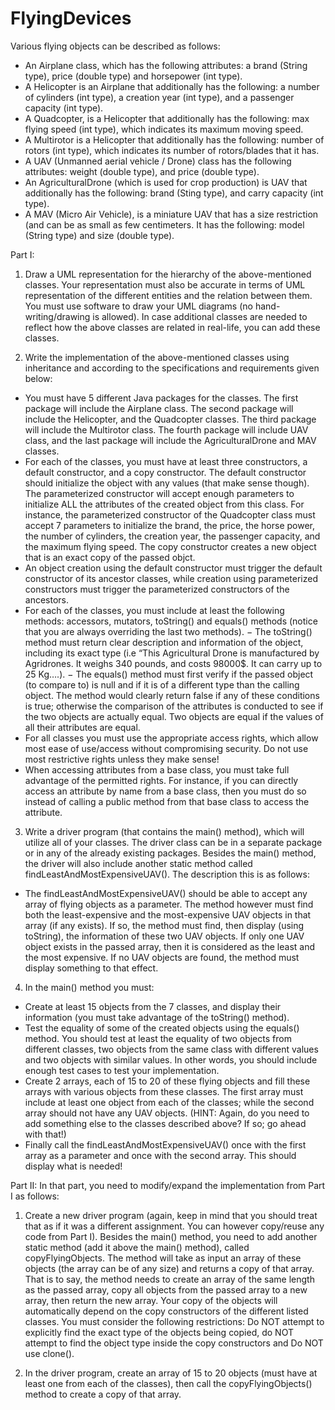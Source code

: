 # FlyingDevices
Various flying objects can be described as follows:
- An Airplane class, which has the following attributes: a brand (String type), price (double type)
and horsepower (int type).
- A Helicopter is an Airplane that additionally has the
following: a number of cylinders (int type), a creation
year (int type), and a passenger capacity (int type).
- A Quadcopter, is a Helicopter that additionally has the
following: max flying speed (int type), which indicates its
maximum moving speed.
- A Multirotor is a Helicopter that additionally has the
following: number of rotors (int type), which indicates its
number of rotors/blades that it has.
- A UAV (Unmanned aerial vehicle / Drone) class has the
following attributes: weight (double type), and price
(double type).
- An AgriculturalDrone (which is used for crop
production) is UAV that additionally has the following:
brand (Sting type), and carry capacity (int type).
- A MAV (Micro Air Vehicle), is a miniature UAV that
has a size restriction (and can be as small as few
centimeters. It has the following: model (String type) and
size (double type). 

Part I: 
1. Draw a UML representation for the hierarchy of the above-mentioned classes. Your representation
must also be accurate in terms of UML representation of the different entities and the relation
between them. You must use software to draw your UML diagrams (no hand-writing/drawing is
allowed). In case additional classes are needed to reflect how the above classes are related in real-life,
you can add these classes.

2. Write the implementation of the above-mentioned classes using inheritance and according to the
specifications and requirements given below:
- You must have 5 different Java packages for the classes. The first package will include the
Airplane class. The second package will include the Helicopter, and the Quadcopter classes.
The third package will include the Multirotor class. The fourth package will include UAV class,
and the last package will include the AgriculturalDrone and MAV classes.
- For each of the classes, you must have at least three constructors, a default constructor, and a
copy constructor. The default constructor should initialize the object with any values (that make
sense though). The parameterized constructor will accept enough parameters to initialize ALL the
attributes of the created object from this class. For instance, the parameterized constructor of the
Quadcopter class must accept 7 parameters to initialize the brand, the price, the horse power, the
number of cylinders, the creation year, the passenger capacity, and the maximum flying speed.
The copy constructor creates a new object that is an exact copy of the passed objct.
- An object creation using the default constructor must trigger the default constructor of its ancestor
classes, while creation using parameterized constructors must trigger the parameterized
constructors of the ancestors.
- For each of the classes, you must include at least the following methods: accessors, mutators,
toString() and equals() methods (notice that you are always overriding the last two methods). 
− The toString() method must return clear description and information of the object, including
its exact type (i.e “This Agricultural Drone is manufactured by Agridrones. It weighs 340
pounds, and costs 98000$. It can carry up to 25 Kg….).
− The equals() method must first verify if the passed object (to compare to) is null and if it is of
a different type than the calling object. The method would clearly return false if any of these
conditions is true; otherwise the comparison of the attributes is conducted to see if the two
objects are actually equal. Two objects are equal if the values of all their attributes are equal.
- For all classes you must use the appropriate access rights, which allow most ease of use/access
without compromising security. Do not use most restrictive rights unless they make sense!
- When accessing attributes from a base class, you must take full advantage of the permitted rights.
For instance, if you can directly access an attribute by name from a base class, then you must do
so instead of calling a public method from that base class to access the attribute.

3. Write a driver program (that contains the main() method), which will utilize all of your classes.
The driver class can be in a separate package or in any of the already existing packages. Besides
the main() method, the driver will also include another static method called
findLeastAndMostExpensiveUAV(). The description this is as follows:
- The findLeastAndMostExpensiveUAV() should be able to accept any array of flying objects as a
parameter. The method however must find both the least-expensive and the most-expensive UAV
objects in that array (if any exists). If so, the method must find, then display (using toString), the
information of these two UAV objects. If only one UAV object exists in the passed array, then it is
considered as the least and the most expensive. If no UAV objects are found, the method must display
something to that effect.

4. In the main() method you must:
- Create at least 15 objects from the 7 classes, and display their information (you must take
advantage of the toString() method).
- Test the equality of some of the created objects using the equals() method. You should
test at least the equality of two objects from different classes, two objects from the same
class with different values and two objects with similar values. In other words, you
should include enough test cases to test your implementation.
- Create 2 arrays, each of 15 to 20 of these flying objects and fill these arrays with various
objects from these classes. The first array must include at least one object from each of
the classes; while the second array should not have any UAV objects.
(HINT: Again, do you need to add something else to the classes described above? If so;
go ahead with that!)
- Finally call the findLeastAndMostExpensiveUAV() once with the first array as a
parameter and once with the second array. This should display what is needed! 

Part II:
In that part, you need to modify/expand the implementation from Part I as follows:

1. Create a new driver program (again, keep in mind that you should treat that as if it was a different
assignment. You can however copy/reuse any code from Part I). Besides the main() method, you
need to add another static method (add it above the main() method), called copyFlyingObjects.
The method will take as input an array of these objects (the array can be of any size) and returns a
copy of that array. That is to say, the method needs to create an array of the same length as the
passed array, copy all objects from the passed array to a new array, then return the new array.
Your copy of the objects will automatically depend on the copy constructors of the different
listed classes. You must consider the following restrictions: Do NOT attempt to explicitly find
the exact type of the objects being copied, do NOT attempt to find the object type inside the
copy constructors and Do NOT use clone().

2. In the driver program, create an array of 15 to 20 objects (must have at least one from each of the
classes), then call the copyFlyingObjects() method to create a copy of that array. 
